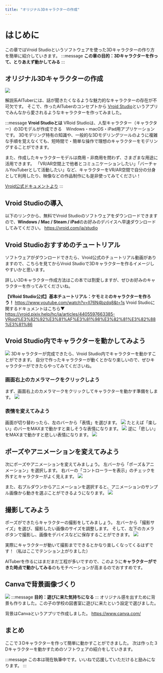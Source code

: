 ```yaml
---
title: "オリジナル3Dキャラクターの作成"
---
```

# はじめに
この章ではVroid Studioというソフトウェアを使った3Dキャラクターの作り方を簡単に紹介していきます。
:::message
**この章の目的：3Dキャラクターを作って、とりあえず動かしてみる**
:::

## オリジナル3Dキャラクターの作成
![](https://storage.googleapis.com/zenn-user-upload/19d7d52f38c4-20240215.png)

解説系AITuberには、話が聞きたくなるような魅力的なキャラクターの存在が不可欠です。
そこで、作ったAITuberのコンセプトから
[Vroid Studio](https://vroid.com/en/studio)というアプリでみんなから愛されるようなキャラクターを作ってみました。

:::message
**Vroid Studioとは**
VRoid Studioは、人型キャラクター（キャラクター）の3Dモデルが作成できる　Windows・macOS・iPad用アプリケーションです。
3Dモデリング特有の知識や、一般的な3Dモデリングツールのように複雑な手順を覚えなくても、短時間で・簡単な操作で理想のキャラクターをモデリングすることができます。

また、作成したキャラクターモデルは商用・非商用を問わず、さまざまな用途に活用できます。
「VR/AR空間上で他者とコミュニケーションしたい」「バーチャルYouTuberとして活動したい」など、キャラクターをVR/AR空間で自分の分身として利用したり、映像などの作品制作にも是非使ってみてください！

[Vroid公式ドキュメントより](https://vroid.pixiv.help/hc/ja/articles/4405597663385-VRoid%E3%82%92%E3%81%AF%E3%81%98%E3%82%81%E3%82%88%E3%81%86)
:::

## Vroid Studioの導入
以下のリンクから、無料でVroid Studioのソフトウェアをダウンロードできますので、**Windows / Mac / Steam / iPad**のお好みのデバイスへ早速ダウンロードしてみてください。
https://vroid.com/ja/studio

## Vroid Studioおすすめのチュートリアル
ソフトウェアがダウンロードできたら、Vroid公式のチュートリアル動画がありますので、こちらを見てからVroid Studioで3Dキャラクターを作るイメージしやすいかと思います。

詳しい3Dキャラクター作成方法はこの本では割愛しますが、ぜひお好みのキャラクターを作ってみてくださいね。

**【VRoid Studio公式】基本チュートリアル：ケモミミのキャラクターを作ろう！**
https://www.youtube.com/watch?v=II76N4bzdq8&t=1s
Vroid Studioに関するドキュメントはこちら▼
https://vroid.pixiv.help/hc/ja/articles/4405597663385-VRoid%E3%82%92%E3%81%AF%E3%81%98%E3%82%81%E3%82%88%E3%81%86

## Vroid Studio内でキャラクターを動かしてみよう
![](https://storage.googleapis.com/zenn-user-upload/c8f3c18ec9e0-20240215.png)
3Dキャラクターが完成できたら、Vroid Studio内でキャラクターを動かすことができます。
自分で作ったキャラクターが動くとかなり楽しいので、ぜひキャラクターができたらやってみてくださいね。

### 画面右上のカメラマークをクリックしよう
まず、画面右上のカメラマークをクリックしてキャラクターを動かす準備をします。
![](https://storage.googleapis.com/zenn-user-upload/ce1156ee35b5-20240215.jpg)

### 表情を変えてみよう
画面が切り替わったら、左のバーから「表情」を選びます。
![](https://storage.googleapis.com/zenn-user-upload/377c89525891-20240215.jpg)
たとえば「楽しい」のバーをMAXまで動かすと楽しそうな表情になります。
![](https://storage.googleapis.com/zenn-user-upload/c739b8f1e2e1-20240215.jpg)
逆に「悲しい」をMAXまで動かすと悲しい表情になります。
![](https://storage.googleapis.com/zenn-user-upload/5888c2ac71e5-20240215.jpg)

## ポーズやアニメーションを変えてみよう
次にポーズやアニメーションを変えてみましょう。
左バーから「ポーズ＆アニメーション」を選択します。
右バーの「コントローラーを表示」のチェックを外すとキャラクターがよく見えます。
![](https://storage.googleapis.com/zenn-user-upload/063f415b1668-20240215.jpg)

また、右プルダウンからアニメーションを選択すると、アニメーションのサンプル画像から動きを選ぶことができるようになります。
![](https://storage.googleapis.com/zenn-user-upload/fbd1c09b287c-20240215.jpg)

## 撮影してみよう
ポーズができたらキャラクターの撮影をしてみましょう。
左バーから「撮影サイズ」を選び、撮影したい画像のサイズを調整します。
そして、左下のカメラボタンで撮影し、画像をデバイスなどに保存することができます。
![](https://storage.googleapis.com/zenn-user-upload/2c4b01e9c489-20240215.jpg)

実際にキャラクターが動いて撮影までできるとかなり楽しくなってくるはずです！（私はここでテンション上がりました）

AITuberを作るにはまだまだ工程が多いですので、このように**キャラクターができた時点で動かしてみる**のもモチベーションが高まるのでおすすめです。

## Canvaで背景画像づくり
![](https://storage.googleapis.com/zenn-user-upload/1e2c999c7d20-20240215.png)
:::message
**目的：遊びに来た気持ちになる**
:::
オリジナル感を出すために背景も作りました。この子の学校の図書室に遊びに来たという設定で選びました。

背景はCanvaというアプリで作成しました。
https://www.canva.com/

## まとめ
ここで３Dキャラクターを作って簡単に動かすことができました。
次は作った３Dキャラクターを動かすためのソフトウェアの紹介をしていきます。

:::message
この本は現在執筆中です。いいねで応援していただけると励みになります。
:::